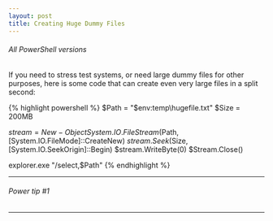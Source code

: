 ```yaml
---
layout: post
title: Creating Huge Dummy Files
---
```

###### All PowerShell versions

If you need to stress test systems, or need large dummy files for other purposes, here is some code that can create even very large files in a split second:

{% highlight powershell %}
$Path = "$env:temp\hugefile.txt"
$Size = 200MB

$stream = New-Object System.IO.FileStream($Path, [System.IO.FileMode]::CreateNew)
$stream.Seek($Size, [System.IO.SeekOrigin]::Begin)
$stream.WriteByte(0)
$Stream.Close()

explorer.exe "/select,$Path" 
{% endhighlight %}

---

###### Power tip #1

---
